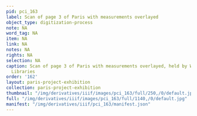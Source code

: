 ```yaml
---
pid: pci_163
label: Scan of page 3 of Paris with measurements overlayed
object_type: digitization-process
note: NA
word_tag: NA
item: NA
link: NA
notes: NA
rights: NA
selection: NA
caption: Scan of page 3 of Paris with measurements overlayed, held by Washington University
  Libraries
order: '162'
layout: paris-project-exhibition
collection: paris-project-exhibition
thumbnail: "/img/derivatives/iiif/images/pci_163/full/250,/0/default.jpg"
full: "/img/derivatives/iiif/images/pci_163/full/1140,/0/default.jpg"
manifest: "/img/derivatives/iiif/pci_163/manifest.json"
---
```

